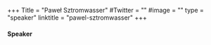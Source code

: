 +++
Title = "Paweł Sztromwasser"
#Twitter = ""
#image = ""
type = "speaker"
linktitle = "pawel-sztromwasser"
+++

#### Speaker
